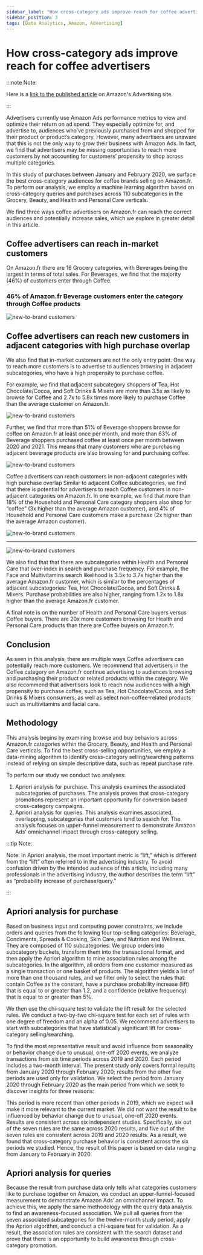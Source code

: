 ```yaml
---
sidebar_label: "How cross-category ads improve reach for coffee advertisers"
sidebar_position: 3
tags: [Data Analytics, Amazon, Advertising]
---
```


# How cross-category ads improve reach for coffee advertisers

:::note Note:

Here is a [link to the published article](https://advertising.amazon.com/en-us/library/research/coffee-marketing/?ref_=a20m_us_libr) on Amazon's Advertising site.

:::

Advertisers currently use Amazon Ads performance metrics to view and optimize their return on ad spend. They especially optimize for, and advertise to, audiences who’ve previously purchased from and shopped for their product or product’s category. However, many advertisers are unaware that this is not the only way to grow their business with Amazon Ads. In fact, we find that advertisers may be missing opportunities to reach more customers by not accounting for customers’ propensity to shop across multiple categories.

In this study of purchases between January and February 2020, we surface the best cross-category audiences for coffee brands selling on Amazon.fr. To perform our analysis, we employ a machine learning algorithm based on cross-category queries and purchases across 110 subcategories in the Grocery, Beauty, and Health and Personal Care verticals.

We find three ways coffee advertisers on Amazon.fr can reach the correct audiences and potentially increase sales, which we explore in greater detail in this article.

## Coffee advertisers can reach in-market customers

On Amazon.fr there are 16 Grocery categories, with Beverages being the largest in terms of total sales. For Beverages, we find that the majority (46%) of customers enter through Coffee.

### 46% of Amazon.fr Beverage customers enter the category through Coffee products

![new-to-brand customers](/img/coffee1.png)

## Coffee advertisers can reach new customers in adjacent categories with high purchase overlap

We also find that in-market customers are not the only entry point. One way to reach more customers is to advertise to audiences browsing in adjacent subcategories, who have a high propensity to purchase coffee.

For example, we find that adjacent subcategory shoppers of Tea, Hot Chocolate/Cocoa, and Soft Drinks & Mixers are more than 3.5x as likely to browse for Coffee and 2.7x to 5.8x times more likely to purchase Coffee than the average customer on Amazon.fr.

![new-to-brand customers](/img/coffee2.png)

Further, we find that more than 51% of Beverage shoppers browse for coffee on Amazon.fr at least once per month, and more than 63% of Beverage shoppers purchased coffee at least once per month between 2020 and 2021. This means that many customers who are purchasing adjacent beverage products are also browsing for and purchasing coffee.

![new-to-brand customers](/img/coffee3.png)

Coffee advertisers can reach customers in non-adjacent categories with high purchase overlap
Similar to adjacent Coffee subcategories, we find that there is potential for advertisers to reach Coffee customers in non-adjacent categories on Amazon.fr. In one example, we find that more than 18% of the Household and Personal Care category shoppers also shop for “coffee” (3x higher than the average Amazon customer), and 4% of Household and Personal Care customers make a purchase (2x higher than the average Amazon customer).

![new-to-brand customers](/img/coffee4.png)

---

![new-to-brand customers](/img/coffee5.png)

We also find that that there are subcategories within Health and Personal Care that over-index in search and purchase frequency. For example, the Face and Multivitamins search likelihood is 3.5x to 3.7x higher than the average Amazon.fr customer, which is similar to the percentages of adjacent subcategories: Tea, Hot Chocolate/Cocoa, and Soft Drinks & Mixers. Purchase probabilities are also higher, ranging from 1.2x to 1.8x higher than the average Amazon.fr customer.

A final note is on the number of Health and Personal Care buyers versus Coffee buyers. There are 20x more customers browsing for Health and Personal Care products than there are Coffee buyers on Amazon.fr.

## Conclusion

As seen in this analysis, there are multiple ways Coffee advertisers can potentially reach more customers. We recommend that advertisers in the Coffee category on Amazon.fr continue advertising to audiences browsing and purchasing their product or related products within the category. We also recommend that advertisers look to reach new audiences with a high propensity to purchase coffee, such as Tea, Hot Chocolate/Cocoa, and Soft Drinks & Mixers consumers; as well as select non-coffee-related products such as multivitamins and facial care.

## Methodology

This analysis begins by examining browse and buy behaviors across Amazon.fr categories within the Grocery, Beauty, and Health and Personal Care verticals. To find the best cross-selling opportunities, we employ a data-mining algorithm to identify cross-category selling/searching patterns instead of relying on simple descriptive data, such as repeat purchase rate.

To perform our study we conduct two analyses:

1. Apriori analysis for purchase. This analysis examines the associated subcategories of purchases. The analysis proves that cross-category promotions represent an important opportunity for conversion based cross-category campaigns.
2. Apriori analysis for queries. This analysis examines associated, overlapping, subcategories that customers tend to search for. The analysis focuses on upper-funnel measurement to demonstrate Amazon Ads’ omnichannel impact through cross-category selling.

:::tip Note:

Note: In Apriori analysis, the most important metric is “lift,” which is different from the “lift” often referred to in the advertising industry. To avoid confusion driven by the intended audience of this article, including many professionals in the advertising industry, the author describes the term “lift” as “probability increase of purchase/query.”

:::

## Apriori analysis for purchase

Based on business input and computing power constraints, we include orders and queries from the following four top-selling categories: Beverage, Condiments, Spreads & Cooking, Skin Care, and Nutrition and Wellness. They are composed of 110 subcategories. We group orders into subcategory buckets, transform them into the transactional format, and then apply the Apriori algorithm to mine association rules among the subcategories. In the algorithm, all orders from one customer measured as a single transaction or one basket of products. The algorithm yields a list of more than one thousand rules, and we filter only to select the rules that: contain Coffee as the constant, have a purchase probability increase (lift) that is equal to or greater than 1.2, and a confidence (relative frequency) that is equal to or greater than 5%.

We then use the chi-square test to validate the lift result for the selected rules. We conduct a two-by-two chi-square test for each set of rules with one degree of freedom and an alpha of 0.05. We recommend advertisers to start with subcategories that have statistically significant lift for cross-category selling/searching.

To find the most representative result and avoid influence from seasonality or behavior change due to unusual, one-off 2020 events, we analyze transactions from six time periods across 2019 and 2020. Each period includes a two-month interval. The present study only covers formal results from January 2020 through February 2020; results from the other five periods are used only for validation. We select the period from January 2020 through February 2020 as the main period from which we seek to discover insights for three reasons:

This period is more recent than other periods in 2019, which we expect will make it more relevant to the current market.
We did not want the result to be influenced by behavior change due to unusual, one-off 2020 events.
Results are consistent across six independent studies. Specifically, six out of the seven rules are the same across 2020 results, and five out of the seven rules are consistent across 2019 and 2020 results.
As a result, we found that cross-category purchase behavior is consistent across the six periods we studied. Hence, the result of this paper is based on data ranging from January to February in 2020.

## Apriori analysis for queries

Because the result from purchase data only tells what categories customers like to purchase together on Amazon, we conduct an upper-funnel-focused measurement to demonstrate Amazon Ads’ an omnichannel impact. To achieve this, we apply the same methodology with the query data analysis to find an awareness-focused association. We pull all queries from the seven associated subcategories for the twelve-month study period, apply the Apriori algorithm, and conduct a chi-square test for validation. As a result, the association rules are consistent with the search dataset and prove that there is an opportunity to build awareness through cross-category promotion.
